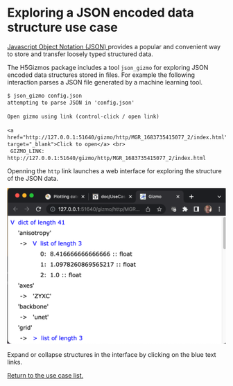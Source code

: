
# Exploring a JSON encoded data structure use case

<a href="https://www.json.org/json-en.html">
Javascript Object Notation (JSON)
</a> provides a popular and convenient way to store
and transfer loosely typed structured data.

The H5Gizmos package includes a tool `json_gizmo` for exploring JSON
encoded data structures stored in files.
For example the following interaction parses a JSON file generated
by a machine learning tool.

```
$ json_gizmo config.json 
attempting to parse JSON in 'config.json'

Open gizmo using link (control-click / open link)

<a href="http://127.0.0.1:51640/gizmo/http/MGR_1683735415077_2/index.html" target="_blank">Click to open</a> <br> 
 GIZMO_LINK: http://127.0.0.1:51640/gizmo/http/MGR_1683735415077_2/index.html 
```

Openning the `http` link launches a web interface for exploring the
structure of the JSON data.

<img src="json.png"/>

Expand or collapse structures in the interface by clicking on the blue
text links.

<a href="README.md">Return to the use case list.</a>
